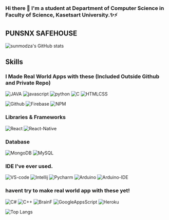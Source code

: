 ### Hi there 👋 I'm a student at Department of Computer Science in Faculty of Science, Kasetsart University.✨⚡

<!--
**punsnx/punsnx** is a ✨ _special_ ✨ repository because its `README.md` (this file) appears on your GitHub profile.

Here are some ideas to get you started:

- 🔭 I’m currently working on ...
- 🌱 I’m currently learning ...
- 👯 I’m looking to collaborate on ...
- 🤔 I’m looking for help with ...
- 💬 Ask me about ...
- 📫 How to reach me: ...
- 😄 Pronouns: ...
- ⚡ Fun fact: ...
-->
## PUNSNX SAFEHOUSE
![sunmodza's GitHub stats](https://github-readme-stats.vercel.app/api?username=punsnx&show_icons=true&theme=radical)

## Skills
### I Made Real World Apps with these (Included Outside Github and Private Repo)
  ![JAVA](https://img.shields.io/badge/Code-JAVA-red)
  ![javascript](https://img.shields.io/badge/Code-JS-yellow)
  ![python](https://img.shields.io/badge/Code-Python-green)
  ![C](https://img.shields.io/badge/Code-C-aqua)
  ![HTMLCSS](https://img.shields.io/badge/Code-HTML&CSS-red)
  
  ![Github](https://img.shields.io/badge/Tool-Github-white)
  ![Firebase](https://img.shields.io/badge/DB-Firebase-orange)
  ![NPM](https://img.shields.io/badge/Tool-NPM-orange)
  
### Libraries & Frameworks
  ![React](https://img.shields.io/badge/Code-React-darkblue)
  ![React-Native](https://img.shields.io/badge/Code-ReactNative-blue)
  
### Database
  ![MongoDB](https://img.shields.io/badge/MongoDB-%234ea94b.svg?style=for-the-badge&logo=mongodb&logoColor=white)
  ![MySQL](https://img.shields.io/badge/mysql-%2300f.svg?style=for-the-badge&logo=mysql&logoColor=white)
  
### IDE I've ever used.
  ![VS-code](https://img.shields.io/badge/Tool-VScode-blue)
  ![Intellij](https://img.shields.io/badge/Tool-Intellij-purple)
  ![Pycharm](https://img.shields.io/badge/Tool-Pycharm-yellow)
  ![Arduino](https://img.shields.io/badge/Make-Arduino-Green)
  ![Arduino-IDE](https://img.shields.io/badge/Tool-Pycharm-green)
  
### havent try to make real world app with these yet!
  ![C#](https://img.shields.io/badge/Code-CSharp-yellow)
  ![C++](https://img.shields.io/badge/Code-C++-yellow)
  ![BrainF](https://img.shields.io/badge/Code-BrainF-darkgreen)
  ![GoogleAppsScript](https://img.shields.io/badge/Code-GoogleAppScript-Green)
  ![Heroku](https://img.shields.io/badge/Tool-Heroku-purple)

![Top Langs](https://github-readme-stats.vercel.app/api/top-langs/?username=punsnx&layout=compact)
